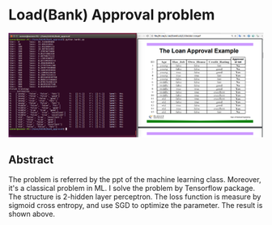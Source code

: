 # Load(Bank) Approval problem

<p align="center">
  <img src="https://github.com/SunnerLi/U4240/blob/master/Bank_approval/img.png"/>
</p> 

Abstract
------------------------
The problem is referred by the ppt of the machine learning class. Moreover, it's a classical problem in ML. I solve the problem by Tensorflow package. The structure is 2-hidden layer perceptron. The loss function is measure by sigmoid cross entropy, and use SGD to optimize the parameter. The result is shown above.
